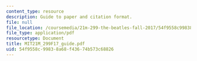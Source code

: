 ```yaml
---
content_type: resource
description: Guide to paper and citation format.
file: null
file_location: /coursemedia/21m-299-the-beatles-fall-2017/54f9558c99838a68f43674b573c68826_MIT21M_299F17_guide.pdf
file_type: application/pdf
resourcetype: Document
title: MIT21M_299F17_guide.pdf
uid: 54f9558c-9983-8a68-f436-74b573c68826
---
```

